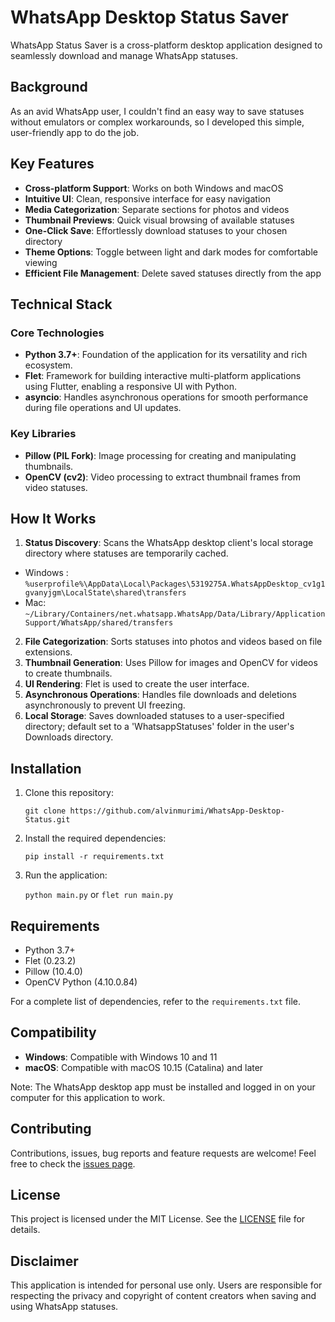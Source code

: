 # WhatsApp Desktop Status Saver

WhatsApp Status Saver is a cross-platform desktop application designed to seamlessly download and manage WhatsApp statuses.


## Background

As an avid WhatsApp user, I couldn't find an easy way to save statuses without emulators or complex workarounds, so I developed this simple, user-friendly app to do the job.

## Key Features

- **Cross-platform Support**: Works on both Windows and macOS
- **Intuitive UI**: Clean, responsive interface for easy navigation
- **Media Categorization**: Separate sections for photos and videos
- **Thumbnail Previews**: Quick visual browsing of available statuses
- **One-Click Save**: Effortlessly download statuses to your chosen directory
- **Theme Options**: Toggle between light and dark modes for comfortable viewing
- **Efficient File Management**: Delete saved statuses directly from the app
## Technical Stack

### Core Technologies

- **Python 3.7+**: Foundation of the application for its versatility and rich ecosystem.
- **Flet**: Framework for building interactive multi-platform applications using Flutter, enabling a responsive UI with Python.
- **asyncio**: Handles asynchronous operations for smooth performance during file operations and UI updates.

### Key Libraries

- **Pillow (PIL Fork)**: Image processing for creating and manipulating thumbnails.
- **OpenCV (cv2)**: Video processing to extract thumbnail frames from video statuses.

## How It Works

1. **Status Discovery**: Scans the WhatsApp desktop client's local storage directory where statuses are temporarily cached.
- Windows : ```%userprofile%\AppData\Local\Packages\5319275A.WhatsAppDesktop_cv1g1gvanyjgm\LocalState\shared\transfers```
- Mac: ```~/Library/Containers/net.whatsapp.WhatsApp/Data/Library/Application Support/WhatsApp/shared/transfers```

2. **File Categorization**: Sorts statuses into photos and videos based on file extensions.
3. **Thumbnail Generation**: Uses Pillow for images and OpenCV for videos to create thumbnails.
4. **UI Rendering**: Flet is used to create the user interface.
5. **Asynchronous Operations**: Handles file downloads and deletions asynchronously to prevent UI freezing.
6. **Local Storage**: Saves downloaded statuses to a user-specified directory; default set to a 'WhatsappStatuses' folder in the user's Downloads directory.

## Installation

1. Clone this repository:
   
   ```git clone https://github.com/alvinmurimi/WhatsApp-Desktop-Status.git```

3. Install the required dependencies:
   
   ```pip install -r requirements.txt```

5. Run the application:
   
   ```python main.py``` or  ```flet run main.py```
## Requirements

- Python 3.7+
- Flet (0.23.2)
- Pillow (10.4.0)
- OpenCV Python (4.10.0.84)

  
For a complete list of dependencies, refer to the `requirements.txt` file.

## Compatibility

   - **Windows**: Compatible with Windows 10 and 11
   - **macOS**: Compatible with macOS 10.15 (Catalina) and later

Note: The WhatsApp desktop app must be installed and logged in on your computer for this application to work.

## Contributing
Contributions, issues, bug reports and feature requests are welcome! Feel free to check the [issues page](https://github.com/alvinmurimi/WhatsApp-Desktop-Status/issues).

## License

This project is licensed under the MIT License. See the [LICENSE](LICENSE) file for details.

## Disclaimer

This application is intended for personal use only. Users are responsible for respecting the privacy and copyright of content creators when saving and using WhatsApp statuses.
